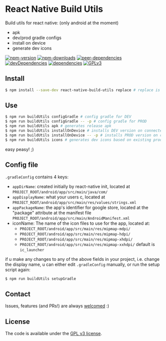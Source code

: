 # React Native Build Utils
Build utils for react native: (only android at the moment)
- apk
- dev/prod gradle configs
- install on device
- generate dev icons

[![npm-version][npm-version-image]][npm-package-url] [![npm-downloads][npm-downloads-image]][npm-package-url] [![peer-dependencies][peer-dependencies-image]][peer-dependencies-url] [![devDependencies][dev-dependencies-image]][dev-dependencies-url] [![dependencies][dependencies-image]][dependencies-url] [![GPLv3][license-image]][license-url]

## Install
```bash
$ npm install --save-dev react-native-build-utils replace # replace is a peer dependency
```

## Use
```bash
$ npm run buildUtils configGradle # config gradle for DEV
$ npm run buildUtils configGradle -- -p # config gradle for PROD
$ npm run buildUtils apk # generates release apk
$ npm run buildUtils installOnDevice # installs DEV version on connected devices
$ npm run buildUtils installOnDevice -- -p # installs PROD version on connected devices
$ npm run buildUtils icons # generates dev icons based on existing prod icons
```
easy peasy! ;)

## Config file
`.gradleConfig` contains 4 keys:  
- `appDirName`: created initially by react-native init, located at `PROJECT_ROOT/android/app/src/main/java/com/`
- `appDisplayName`: what your users c, located at `PROJECT_ROOT/android/app/src/main/res/values/strings.xml`
- `appPackageName`: the app's identifier for google store, located at the "package" attribute at the manifest file `PROJECT_ROOT/android/app/src/main/AndroidManifest.xml`
- iconName: The name of the icon files to use for the app, located at:
  - `PROJECT_ROOT/android/app/src/main/res/mipmap-mdpi/`
  - `PROJECT_ROOT/android/app/src/main/res/mipmap-hdpi/`
  - `PROJECT_ROOT/android/app/src/main/res/mipmap-xhdpi/`
  - `PROJECT_ROOT/android/app/src/main/res/mipmap-xxhdpi/`
  default is `ic_launcher`

if u make any changes to any of the above fields in your project, i.e. change the display name, u can either edit `.gradleConfig` manually, or run the setup script again:
```bash
$ npm run buildUtils setupGradle
```

## Contact
Issues, features (and PRs!) are always [welcomed][issues-url] :)  

## License
The code is available under the [GPL v3 license][license-url].

[npm-package-url]: https://www.npmjs.com/package/react-native-build-utils.svg
[npm-downloads-image]: https://img.shields.io/npm/dt/react-native-build-utils.svg
[npm-version-image]: https://img.shields.io/npm/v/react-native-build-utils.svg
[peer-dependencies-image]: https://img.shields.io/david/peer/goldylucks/react-native-build-utils.svg
[peer-dependencies-url]: https://david-dm.org/goldylucks/react-native-build-utils?type=peer
[dev-dependencies-image]: https://img.shields.io/david/dev/goldylucks/react-native-build-utils.svg
[dev-dependencies-url]: https://david-dm.org/goldylucks/react-native-build-utils?type=dev
[dependencies-image]: https://img.shields.io/david/goldylucks/react-native-build-utils.svg
[dependencies-url]: https://david-dm.org/goldylucks/react-native-build-utils
[issues-url]: https://github.com/goldylucks/react-native-build-utils/issues
[license-image]: https://img.shields.io/badge/license-GPL%20v3-brightgreen.svg
[license-url]: http://www.gnu.org/licenses/gpl-3.0.en.html
